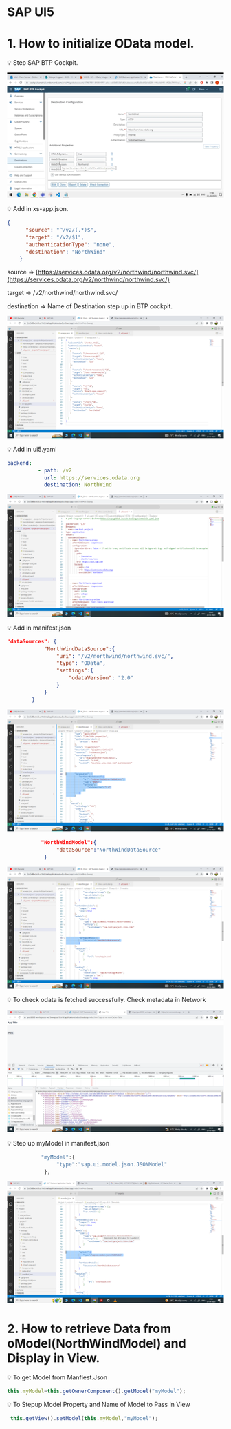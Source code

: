 # SAP UI5

# 1. How to initialize OData model.

<aside>
💡 Step SAP BTP Cockpit.

</aside>

![Screenshot (305).png](SAP%20UI5%204a4184828ec74ed5ae924cb38ff461aa/Screenshot_(305).png)

<aside>
💡 Add in xs-app.json.

</aside>

```json
{
      "source": "^/v2/(.*)$",
      "target": "/v2/$1",
      "authenticationType": "none",
      "destination": "NorthWind"
    }
```

source ⇒ [https://services.odata.org/v2/northwind/northwind.svc/](https://services.odata.org/v2/northwind/northwind.svc/)

target ⇒ /v2/northwind/northwind.svc/

destination ⇒ Name of Destination step up in BTP cockpit.

![Screenshot (299).png](SAP%20UI5%204a4184828ec74ed5ae924cb38ff461aa/Screenshot_(299).png)

<aside>
💡 Add in ui5.yaml

</aside>

```yaml
backend:
          - path: /v2
            url: https://services.odata.org
            destination: NorthWind
```

![Screenshot (300).png](SAP%20UI5%204a4184828ec74ed5ae924cb38ff461aa/Screenshot_(300).png)

<aside>
💡 Add in manifest.json

</aside>

```json
"dataSources": {
            "NorthWindDataSource":{
                "uri": "/v2/northwind/northwind.svc/",
                "type": "OData",
                "settings":{
                    "odataVersion": "2.0"
                }
            }
        }
```

![Screenshot (301).png](SAP%20UI5%204a4184828ec74ed5ae924cb38ff461aa/Screenshot_(301).png)

```json
           "NorthWindModel":{
                "dataSource":"NorthWindDataSource"
            }
```

![Screenshot (302).png](SAP%20UI5%204a4184828ec74ed5ae924cb38ff461aa/Screenshot_(302).png)

<aside>
💡 To check odata is fetched successfully. Check metadata in Network

</aside>

![Screenshot (303).png](SAP%20UI5%204a4184828ec74ed5ae924cb38ff461aa/Screenshot_(303).png)

<aside>
💡 Step up myModel in manifest.json

</aside>

```jsx
           "myModel":{
                "type":"sap.ui.model.json.JSONModel"
            },
```

![Untitled](SAP%20UI5%204a4184828ec74ed5ae924cb38ff461aa/Untitled.png)

# 2. How to retrieve Data from oModel(NorthWindModel) and Display in View.

<aside>
💡 To get Model from Manfiest.Json

</aside>

```jsx
this.myModel=this.getOwnerComponent().getModel("myModel");
```

<aside>
💡 To Stepup Model Property and Name of Model to Pass in View

</aside>

```jsx
 this.getView().setModel(this.myModel,"myModel");
```